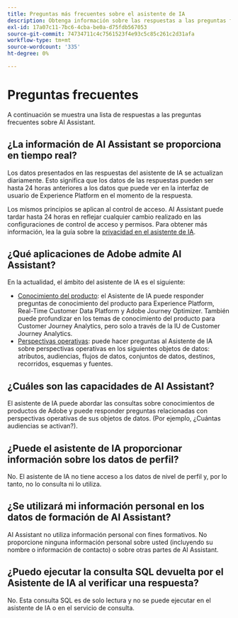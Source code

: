 ```yaml
---
title: Preguntas más frecuentes sobre el asistente de IA
description: Obtenga información sobre las respuestas a las preguntas frecuentes sobre el asistente de IA
exl-id: 17a07c11-7bc6-4cba-be0a-d75fdb567053
source-git-commit: 74734711c4c7561523f4e93c5c85c261c2d31afa
workflow-type: tm+mt
source-wordcount: '335'
ht-degree: 0%

---
```


# Preguntas frecuentes

A continuación se muestra una lista de respuestas a las preguntas frecuentes sobre AI Assistant.

## ¿La información de AI Assistant se proporciona en tiempo real?

Los datos presentados en las respuestas del asistente de IA se actualizan diariamente. Esto significa que los datos de las respuestas pueden ser hasta 24 horas anteriores a los datos que puede ver en la interfaz de usuario de Experience Platform en el momento de la respuesta.

Los mismos principios se aplican al control de acceso. AI Assistant puede tardar hasta 24 horas en reflejar cualquier cambio realizado en las configuraciones de control de acceso y permisos. Para obtener más información, lea la guía sobre la [privacidad en el asistente de IA](./privacy.md).

## ¿Qué aplicaciones de Adobe admite AI Assistant?

En la actualidad, el ámbito del asistente de IA es el siguiente:

* [Conocimiento del producto](./home.md#product-knowledge): el Asistente de IA puede responder preguntas de conocimiento del producto para Experience Platform, Real-Time Customer Data Platform y Adobe Journey Optimizer. También puede profundizar en los temas de conocimiento del producto para Customer Journey Analytics, pero solo a través de la IU de Customer Journey Analytics.
* [Perspectivas operativas](./home.md#operational-insights): puede hacer preguntas al Asistente de IA sobre perspectivas operativas en los siguientes objetos de datos: atributos, audiencias, flujos de datos, conjuntos de datos, destinos, recorridos, esquemas y fuentes.

## ¿Cuáles son las capacidades de AI Assistant?

El asistente de IA puede abordar las consultas sobre conocimientos de productos de Adobe y puede responder preguntas relacionadas con perspectivas operativas de sus objetos de datos. (Por ejemplo, ¿Cuántas audiencias se activan?).

## ¿Puede el asistente de IA proporcionar información sobre los datos de perfil?

No. El asistente de IA no tiene acceso a los datos de nivel de perfil y, por lo tanto, no lo consulta ni lo utiliza.

## ¿Se utilizará mi información personal en los datos de formación de AI Assistant?

AI Assistant no utiliza información personal con fines formativos. No proporcione ninguna información personal sobre usted (incluyendo su nombre o información de contacto) o sobre otras partes de AI Assistant.

## ¿Puedo ejecutar la consulta SQL devuelta por el Asistente de IA al verificar una respuesta?

No. Esta consulta SQL es de solo lectura y no se puede ejecutar en el asistente de IA o en el servicio de consulta.